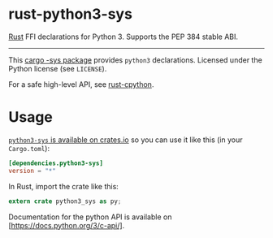 rust-python3-sys
====================

[Rust](http://www.rust-lang.org/) FFI declarations for Python 3.
Supports the PEP 384 stable ABI.

---

This [cargo -sys package](http://doc.crates.io/build-script.html#*-sys-packages) provides `python3` declarations.
Licensed under the Python license (see `LICENSE`).

For a safe high-level API, see [rust-cpython](https://github.com/dgrunwald/rust-cpython).

# Usage

[`python3-sys` is available on crates.io](https://crates.io/crates/python3-sys) so you can use it like this (in your `Cargo.toml`):

```toml
[dependencies.python3-sys]
version = "*"
```

In Rust, import the crate like this:

```rust
extern crate python3_sys as py;
```

Documentation for the python API is available on [https://docs.python.org/3/c-api/].

